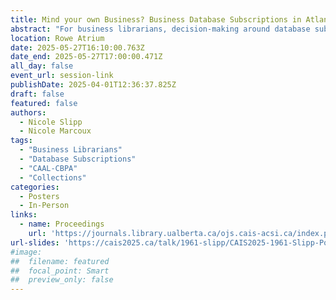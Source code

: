 ```yaml
---
title: Mind your own Business? Business Database Subscriptions in Atlantic Canadian Postsecondary Libraries
abstract: "For business librarians, decision-making around database subscriptions can prove complex. Decisions made in the past, possibly by now-retired librarians, have a huge influence on what an institution offers. How can librarians be sure these past decisions reflect what is best for their libraries’ futures? This project analyses the business database holdings of Council of Atlantic Academic Libraries/ Conseil des Bibliothèques Postsecondaires de l’Atlantique (CAAL-CBPA) member libraries and national comparison schools to determine which business databases are most popular in our region. Our goal is to provide business librarians, especially early career librarians, data-based insights into collections decision making."
location: Rowe Atrium
date: 2025-05-27T16:10:00.763Z
date_end: 2025-05-27T17:00:00.471Z
all_day: false
event_url: session-link
publishDate: 2025-04-01T12:36:37.825Z
draft: false
featured: false
authors:
  - Nicole Slipp
  - Nicole Marcoux
tags:
  - "Business Librarians"
  - "Database Subscriptions"
  - "CAAL-CBPA"
  - "Collections"
categories:
  - Posters
  - In-Person
links:
  - name: Proceedings
    url: 'https://journals.library.ualberta.ca/ojs.cais-acsi.ca/index.php/cais-asci/article/view/1961'
url-slides: 'https://cais2025.ca/talk/1961-slipp/CAIS2025-1961-Slipp-Poster.pdf'
#image:
##  filename: featured
##  focal_point: Smart
##  preview_only: false
---
```

